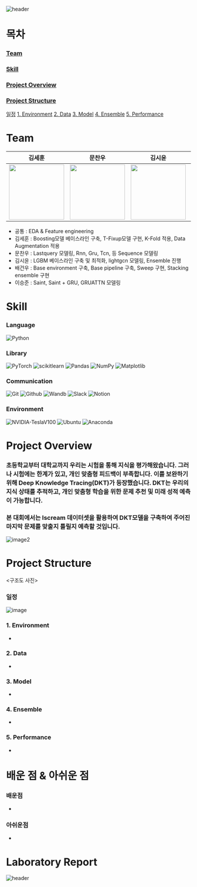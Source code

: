![header](https://capsule-render.vercel.app/api?type=rect&color=0080ff&height=180&section=header&text=Deep&nbsp;Knowledge&nbsp;Tracing(DKT)&%20render&fontSize=50&fontColor=FFFFFF)

# 목차
### [Team](#Team-1)
### [Skill](#Skill-1)
### [Project Overview](#Project-Overview-1)
### [Project Structure](#Project-Structure-1)
[일정](#일정-1)
[1. Environment](#1-Environment-1)
[2. Data](#2-Data-1)
[3. Model](#3-Model-1)
[4. Ensemble](#4-Ensemble-1)
[5. Performance](#5-Performance-1)

# Team
| **김세훈** | **문찬우** | **김시윤** | **배건우** | **이승준** |
| :------: |  :------: | :------: | :------: | :------: |
| [<img src="https://avatars.githubusercontent.com/u/8871767?v=4" height=150 width=150>](https://github.com/warpfence) | [<img src="https://avatars.githubusercontent.com/u/95879995?v=4" height=150 width=150> ](https://github.com/chanwoomoon) | [<img src="https://avatars.githubusercontent.com/u/68991530?v=4" height=150 width=150> ](https://github.com/tldbs5026) | [<img src="https://avatars.githubusercontent.com/u/83867930?v=4" height=150 width=150>](https://github.com/gunwoof) | [<img src="https://avatars.githubusercontent.com/u/133944361?v=4" height=150 width=150>](https://github.com/llseungjun) |
- 공통 : EDA & Feature engineering
- 김세훈 : Boosting모델 베이스라인 구축, T-Fixup모델 구현, K-Fold 적용, Data Augmentation 적용
- 문찬우 : Lastquery 모델링, Rnn, Gru, Tcn, 등 Sequence 모델링
- 김시윤 : LGBM 베이스라인 구축 및 최적화, lightgcn 모델링, Ensemble 진행
- 배건우 : Base environment 구축, Base pipeline 구축, Sweep 구현, Stacking ensemble 구현
- 이승준 : Saint, Saint + GRU, GRUATTN 모델링

# Skill 
### Language
  ![Python](https://img.shields.io/badge/python-3670A0?style=for-the-badge&logo=python&logoColor=ffdd54)

### Library
  ![PyTorch](https://img.shields.io/badge/PyTorch-%23EE4C2C.svg?style=for-the-badge&logo=PyTorch&logoColor=white)
  ![scikitlearn](https://img.shields.io/badge/scikitlearn-F7931E?style=for-the-badge&logo=scikitlearn&logoColor=white)
  ![Pandas](https://img.shields.io/badge/pandas-%23150458.svg?style=for-the-badge&logo=pandas&logoColor=white)
  ![NumPy](https://img.shields.io/badge/numpy-%23013243.svg?style=for-the-badge&logo=numpy&logoColor=white)
  ![Matplotlib](https://img.shields.io/badge/Matplotlib-%23ff0000.svg?style=for-the-badge&logo=Matplotlib&logoColor=black)

### Communication
  ![Git](https://img.shields.io/badge/git-%23F05033.svg?style=for-the-badge&logo=git&logoColor=white)
  ![Github](https://img.shields.io/badge/GitHub-100000?style=for-the-badge&logo=github&logoColor=white)
  ![Wandb](https://img.shields.io/badge/Weights_&_Biases-FFBE00?style=for-the-badge&logo=WeightsAndBiases&logoColor=white)
  ![Slack](https://img.shields.io/badge/Slack-4A154B?style=for-the-badge&logo=slack&logoColor=white)
  ![Notion](https://img.shields.io/badge/Notion-000000?style=for-the-badge&logo=notion&logoColor=white)

### Environment
  ![NVIDIA-TeslaV100](https://img.shields.io/badge/NVIDIA-TeslaV100-76B900?style=for-the-badge&logo=nvidia&logoColor=white)
  ![Ubuntu](https://img.shields.io/badge/Ubuntu-E95420?style=for-the-badge&logo=ubuntu&logoColor=white)
  ![Anaconda](https://img.shields.io/badge/Anaconda-44A833.svg?style=for-the-badge&logo=Anaconda&logoColor=white)

# Project Overview

### 초등학교부터 대학교까지 우리는 시험을 통해 지식을 평가해왔습니다. 그러나 시험에는 한계가 있고, 개인 맞춤형 피드백이 부족합니다. 이를 보완하기 위해 Deep Knowledge Tracing(DKT)가 등장했습니다. DKT는 우리의 지식 상태를 추적하고, 개인 맞춤형 학습을 위한 문제 추천 및 미래 성적 예측이 가능합니다.   
### 본 대회에서는 Iscream 데이터셋을 활용하여 DKT모델을 구축하여 주어진 마지막 문제를 맞출지 틀릴지 예측할 것입니다.  
 
![image2](https://github.com/boostcampaitech6/level2-dkt-recsys-04/assets/83867930/41b0381c-43b4-4452-81b1-441a1b073d44)  

# Project Structure
<구조도 사진>
### 일정
![image](https://github.com/boostcampaitech6/level2-dkt-recsys-04/assets/83867930/a1075fce-e913-45ff-b73a-2ce7d8ee511a)

### 1. Environment
  -
### 2. Data
  -
### 3. Model
  -
### 4. Ensemble
  -
### 5. Performance
  -


# 배운 점 & 아쉬운 점
### 배운점
  -
### 아쉬운점
  -
# Laboratory Report

![header](https://capsule-render.vercel.app/api?type=rect&color=0080ff&height=180&section=header&text=Deep&nbsp;Knowledge&nbsp;Tracing(DKT)&%20render&fontSize=50&fontColor=FFFFFF)
